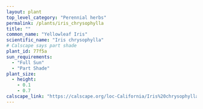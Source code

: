 ```yaml
---
layout: plant                                                              
top_level_category: "Perennial herbs"
permalink: /plants/iris_chrysophylla
title: ""
common_name: "Yellowleaf Iris"
scientific_name: "Iris chrysophylla"
# Calscape says part shade
plant_id: 77f5a
sun_requirements:
  - "Full Sun"
  - "Part Shade"
plant_size:
  - height: 
    - 0.1
    - 0.7
calscape_link: "https://calscape.org/loc-California/Iris%20chrysophylla(%20)"
---
```



